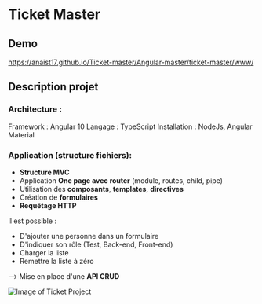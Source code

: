 # Ticket Master

## Demo

https://anaist17.github.io/Ticket-master/Angular-master/ticket-master/www/


## Description projet 

### Architecture :

Framework : Angular 10
Langage : TypeScript
Installation : NodeJs, Angular Material

### Application (structure fichiers): 

- __Structure MVC__
- Application __One page avec router__ (module, routes, child, pipe)
- Utilisation des __composants__, __templates__, __directives__
- Création de __formulaires__ 
- __Requêtage HTTP__ 

Il est possible : 

- D'ajouter une personne dans un formulaire
- D'indiquer son rôle (Test, Back-end, Front-end)
- Charger la liste
- Remettre la liste à zéro

--> Mise en place d'une __API CRUD__

![Image of Ticket Project](https://anaist17.github.io/Ticket-master/ticket-project.png)
